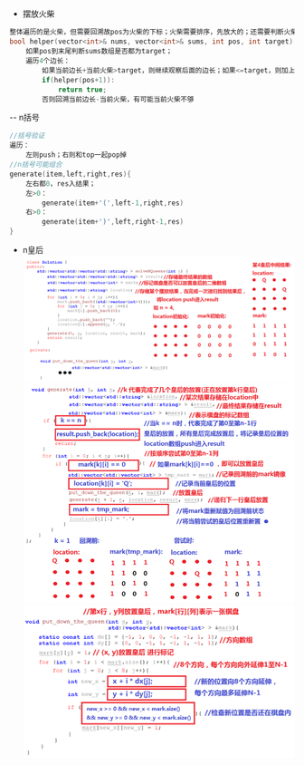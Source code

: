 ## 
- 摆放火柴
```cpp
整体遍历的是火柴，但需要回溯故pos为火柴的下标；火柴需要排序，先放大的；还需要判断火柴和是否为4的倍数
bool helper(vector<int>& nums, vector<int>& sums, int pos, int target)
    如果pos到末尾判断sums数组是否都为target；
    遍历4个边长：
        如果当前边长+当前火柴>target，则继续观察后面的边长；如果<=target，则加上当前火柴；去遍历下一个火柴；
        if(helper(pos+1)):
            return true;
        否则回溯当前边长-当前火柴，有可能当前火柴不够
```
-- n括号
```cpp
//括号验证
遍历：
    左则push；右则和top一起pop掉
//n括号可能组合
generate(item,left,right,res){
    左右都0，res入结果；
    左>0：
        generate(item+'(',left-1,right,res)
    右>0：
        generate(item+')',left,right-1,res)
}

```
- n皇后
![avatat](img/nq1.png)
![avatat](img/nq2.png)
![avatat](img/nq3.png)